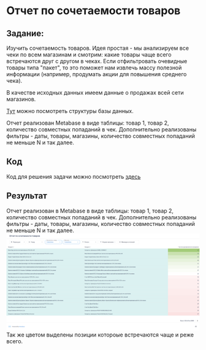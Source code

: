 # Отчет по сочетаемости товаров
## Задание:
Изучить сочетаемость товаров. Идея простая - мы анализируем все чеки по всем магазинам и смотрим: какие товары чаще всего встречаются друг с другом в чеках. Если отфильтровать очевидные товары типа "пакет", то это поможет нам извлечь массу полезной информации (например, продумать акции для повышения среднего чека).

В качестве исходных данных имеем данные о продажах всей сети магазинов.

[Тут](https://github.com/TrofimovIA/product_compatibility/blob/main/DB%20diagram.PNG) можно посмотреть структуры базы данных.

Отчет реализован Metabase в виде таблицы: товар 1, товар 2, количество совместных попаданий в чек. Дополнительно реализованы фильтры - даты, товары, магазины, количество совместных попаданий не меньше N и так далее. 

## Код
Код для решения задачи  можно посмотреть [здесь](https://github.com/TrofimovIA/product_compatibility/blob/main/compatibility.sql)

## Результат
Отчет реализован в Metabase в виде таблицы: товар 1, товар 2, количество совместных попаданий в чек. Дополнительно реализованы фильтры - даты, товары, магазины, количество совместных попаданий не меньше N и так далее. 
![Результат](https://github.com/TrofimovIA/product_compatibility/blob/main/comp_metabase.PNG)
Так же цветом выделены позиции котороые встречаются чаще и реже всего.
